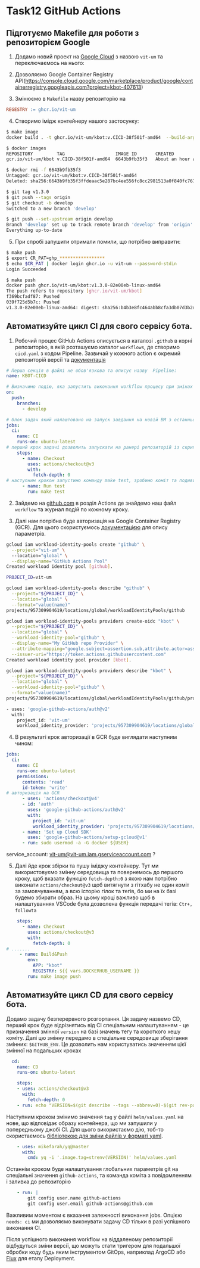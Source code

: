 # Task12 GitHub Actions 

## Підготуємо Makefile для роботи з репозиторієм Google

1. Додамо новий проект на [Google Cloud](https://console.cloud.google.com/projectcreate) з назвою `vit-um` та переключаємось на нього:  

2. Дозволяємо Google Container Registry API(https://console.cloud.google.com/marketplace/product/google/containerregistry.googleapis.com?project=kbot-407613)

3. Змінюємо в `Makefile` назву репозиторію на 
```Makefile
REGESTRY := ghcr.io/vit-um
```
4. Створимо імідж контейнеру нашого застосунку:
```sh
$ make image                
docker build . -t ghcr.io/vit-um/kbot:v.CICD-38f501f-amd64  --build-arg TARGETARCH=amd64 

$ docker images
REPOSITORY         TAG                   IMAGE ID       CREATED             SIZE
gcr.io/vit-um/kbot v.CICD-38f501f-amd64  6643b9fb35f3   About an hour ago   11.3MB

$ docker rmi -f 6643b9fb35f3
Untagged: gcr.io/vit-um/kbot:v.CICD-38f501f-amd64
Deleted: sha256:6643b9fb35f3ffdeaac5e287bc4ee556fc8cc2981513a0f840fc767686beb805

$ git tag v1.3.0
$ git push --tags origin
$ git checkout -b develop
Switched to a new branch 'develop'

$ git push --set-upstream origin develop
Branch 'develop' set up to track remote branch 'develop' from 'origin'.
Everything up-to-date
```



5. При спробі запушити отримали помили, що потрібно виправити: 
```sh
$ make push 
$ export CR_PAT=ghp_*****************
$ echo $CR_PAT | docker login ghcr.io -u vit-um --password-stdin
Login Succeeded

$ make push
docker push ghcr.io/vit-um/kbot:v1.3.0-82e00eb-linux-amd64 
The push refers to repository [ghcr.io/vit-um/kbot]
f369bcfadf87: Pushed 
039f725d5b7c: Pushed 
v1.3.0-82e00eb-linux-amd64: digest: sha256:b4b3e8fc464abb8cfa3db07d3b2dbb01117ecdb525709d7a6f6443c7d4e73c22 size: 737
```


## Автоматизуйте цикл CI для свого сервісу бота.

1. Робочий процес GitHub Actions описується в каталозі `.github` в корні репозиторію, в якій розташуємо каталог `workflows`, де створимо `cicd.yaml` з кодом Pipeline. Зазвичай у кожного action є окремий репозиторій версії та [документація](https://github.com/actions/checkout#checkout-v4)

```yaml
# Перша секція в файлі не обов'язкова та описує назву  Pipeline:
name: KBOT-CICD

# Визначимо подію, яка запустить виконання workflow процесу при змінах у гілці develop
on: 
  push:
    branches:
      - develop

# блок задач який налаштовано на запуск завдання на новій ВМ з останньою версією ubuntu
jobs:
  ci:
    name: CI
    runs-on: ubuntu-latest
# перший крок задачі дозволить запускати на ранері репозиторій із скриптами для виконання дії. 
    steps:
      - name: Checkout
        uses: actions/checkout@v3
        with:
          fetch-depth: 0
# наступним кроком запустимо команду make test, зробимо коміт та подивимось як це працює
      - name: Run test
        run: make test

```
2. Зайдемо на [github.com](https://github.com/vit-um/kbot/actions) в розділ Actions де знайдемо наш файл `workflow` та журнал подій по кожному кроку.

3. Далі нам потрібна буде авторизація на Google Container Registry (GCR). Для цього скористуємось [документацією](https://github.com/docker/login-action#google-container-registry-gcr) для опису параметрів.  

```sh
gcloud iam workload-identity-pools create "github" \
  --project="vit-um" \       
  --location="global" \
  --display-name="GitHub Actions Pool"
Created workload identity pool [github].

PROJECT_ID=vit-um

gcloud iam workload-identity-pools describe "github" \
  --project="${PROJECT_ID}" \
  --location="global" \
  --format="value(name)"
projects/957309904619/locations/global/workloadIdentityPools/github

gcloud iam workload-identity-pools providers create-oidc "kbot" \
  --project="${PROJECT_ID}" \
  --location="global" \
  --workload-identity-pool="github" \
  --display-name="My GitHub repo Provider" \
  --attribute-mapping="google.subject=assertion.sub,attribute.actor=assertion.actor,attribute.repository=assertion.repository" \
  --issuer-uri="https://token.actions.githubusercontent.com"
Created workload identity pool provider [kbot].

gcloud iam workload-identity-pools providers describe "kbot" \
  --project="${PROJECT_ID}" \
  --location="global" \
  --workload-identity-pool="github" \
  --format="value(name)"
projects/957309904619/locations/global/workloadIdentityPools/github/providers/kbot

- uses: 'google-github-actions/auth@v2'
  with:
    project_id: 'vit-um'
    workload_identity_provider: 'projects/957309904619/locations/global/workloadIdentityPools/github/providers/kbot'
```
4. В результаті крок авторизації в GCR буде виглядати наступним чином: 

```yaml
jobs:
  ci:
    name: CI
    runs-on: ubuntu-latest
    permissions:
      contents: 'read'
      id-token: 'write'
# авторизація на GCR
      - uses: 'actions/checkout@v4'
      - id: 'auth'
        uses: 'google-github-actions/auth@v2'
        with:
          project_id: 'vit-um'
          workload_identity_provider: 'projects/957309904619/locations/global/workloadIdentityPools/github/providers/kbot'
      - name: 'Set up Cloud SDK'
        uses: 'google-github-actions/setup-gcloud@v1'
      - run: sudo usermod -a -G docker ${USER}
```
 service_account: vit-um@vit-um.iam.gserviceaccount.com ?


5. Далі йде крок збірки та пушу іміджу контейнеру. Тут ми використовуємо змінну середовища та повернемось до першого кроку, щоб вказати функцію `fetch-depth:0` з якою нам потрібно виконати `actions/checkout@v3` щоб витягнути з гітхабу не один коміт за замовчуванням, а всю історію гілок та тегів, бо ми на їх базі будемо збирати образ. На цьому кроці важливо щоб в налаштуваннях VSCode була дозволена функція передачі тегів: `Ctr+,` `followta`

```yaml
    steps:
      - name: Checkout
        uses: actions/checkout@v3
        with:
          fetch-depth: 0
# .......
     - name: Build&Push
        env:
          APP: "kbot"
          REGISTRY: ${{ vars.DOCKERHUB_USERNAME }}
        run: make image push
```

## Автоматизуйте цикл CD для свого сервісу бота.

Додамо задачу безперервного розгортання. Ця задачу назвемо CD, перший крок буде відрізнятись від CI спеціальним налаштуванням - це призначення змінної `version` на базі значень тегу та короткого хешу коміту. Далі цю змінну передамо в спеціальне середовище зберігання змінних: `$GITHUB_ENV`. Це дозволить нам користуватись значенням цієї змінної на подальших кроках 
```yaml
  cd:
    name: CD
    runs-on: ubuntu-latest

    steps:
    - uses: actions/checkout@v3
      with:
        fetch-depth: 0 
    - run: echo "VERSION=$(git describe --tags --abbrev=0)-$(git rev-parse --short HEAD)" >> $GITHUB_ENV
```
Наступним кроком змінимо значення `tag` у файлі `helm/values.yaml` на нове, що відповідає образу контейнера, що ми запушили у попередньому джобі CI. Для цього використаємо дію, тоб-то скористаємось [бібліотекою для зміни файлів у форматі yaml](https://github.com/mikefarah/yq#yq).

```yaml
    - uses: mikefarah/yq@master
      with:
        cmd: yq -i '.image.tag=strenv(VERSION)' helm/values.yaml
```
Останнім кроком буде налаштування глобальних параметрів git на спеціальні значення `github-actions`, та команда коміта з повідомленням і заливка до репозиторію
```yaml
    - run: |
        git config user.name github-actions
        git config user.email github-actions@github.com
```
Важливим моментом є вказання залежності виконання jobs. Опцією `needs: ci` ми дозволяємо виконувати задачу CD тільки в разі успішного виконання CI.

Після успішного виконання workflow на віддаленому репозиторії відбудуться зміни версії, що можуть стати тригером для подальшої обробки коду будь яким інструментом GitOps, наприклад ArgoCD або [Flux](https://github.com/weaveworks/awesome-gitops) для етапу Deployment. 